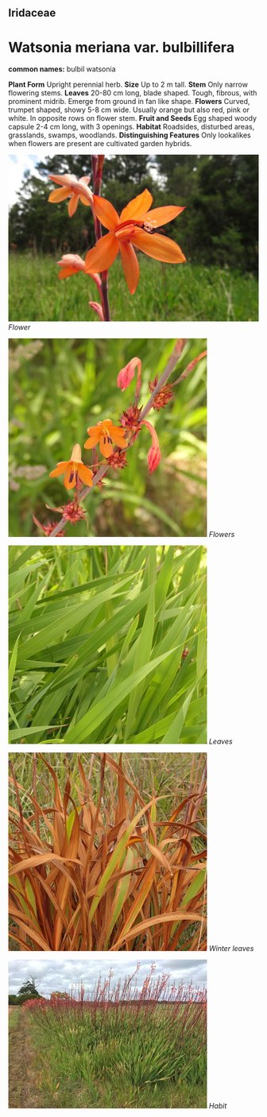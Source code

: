 ## Iridaceae
# Watsonia meriana var. bulbillifera
**common names:** bulbil watsonia

**Plant Form** Upright perennial herb. **Size** Up to 2 m tall. **Stem** Only narrow flowering stems. **Leaves** 20-80 cm long, blade shaped. Tough, fibrous, with prominent midrib. Emerge from ground in fan like shape. **Flowers** Curved, trumpet shaped, showy 5-8 cm wide. Usually orange but also red, pink or white. In opposite rows on flower stem. **Fruit and Seeds** Egg shaped woody capsule 2-4 cm long, with 3 openings. **Habitat** Roadsides, disturbed areas, grasslands, swamps, woodlands. **Distinguishing Features** Only lookalikes when flowers are present are cultivated garden hybrids.


![Flower](4774_IMG_2692.jpg)
   *Flower* 

![Flowers](68988_P1011361.jpg)
   *Flowers* 

![Leaves](68990_P1011363.jpg)
   *Leaves* 

![Winter leaves](83158_P1088489.jpg)
   *Winter leaves* 

![Habit](49731_Watsonia-meriana-var-bulbillifera_Branxholme.jpg)
   *Habit* 

